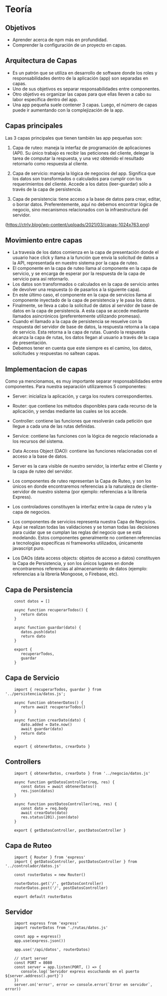 # Teoría

## Objetivos

- Aprender acerca de npm más en profundidad.
- Comprender la configuración de un proyecto en capas.

## Arquitectura de Capas

- Es un patrón que se utiliza en desarrollo de software donde los roles y responsabilidades dentro de la aplicación (app) son separadas en capas.
- Uno de sus objetivos es separar responsabilidades entre componentes.
- Otro objetivo es organizar las capas para que ellas lleven a cabo su labor específica dentro del app.
- Una app pequeña suele contener 3 capas. Luego, el número de capas puede ir aumentando con la complejización de la app.

## Capas principales

Las 3 capas principales que tienen también las app pequeñas son:

1. Capa de ruteo: maneja la interfaz de programación de aplicaciones (API). Su único trabajo es recibir las peticiones del cliente, delegar la tarea de computar la respuesta, y una vez obtenido el resultado retornarlo como respuesta al cliente.

2. Capa de servicio: maneja la lógica de negocios del app. Significa que los datos son transformados o calculados para cumplir con los requerimientos del cliente. Accede a los datos (leer-guardar) sólo a través de la capa de persistencia.

3. Capa de persistencia: tiene acceso a la base de datos para crear, editar, o borrar datos. Preferentemente, aquí no debemos encontrar lógica de negocio, sino mecanismos relacionados con la infraestructura del servidor.

(https://ctrly.blog/wp-content/uploads/2021/03/capas-1024x763.png)

## Movimiento entre capas

- La travesía de los datos comienza en la capa de presentación donde el usuario hace click y llama a la función que envía la solicitud de datos a la API, representada en nuestro sistema por la capa de ruteo. 
- El componente en la capa de ruteo llama al componente en la capa de servicio, y se encarga de esperar por la respuesta de la capa de servicio para así retornarlo.
- Los datos son transformados o calculados en la capa de servicio antes de devolver una respuesta (o de pasarlos a la siguiente capa).
- En este último caso, el componente en la capa de servicios llama al componente inyectado de la capa de persistencia y le pasa los datos.
- Finalmente, se lleva a cabo la solicitud de datos al servidor de base de datos en la capa de persistencia. A esta capa se accede mediante llamados asincrónicos (preferentemente utilizando promesas).
- Cuando el llamado a la capa de persistencia se resuelve con la respuesta del servidor de base de datos, la respuesta retorna a la capa de servicio. Esta retorna a la capa de rutas. Cuando la respuesta alcanza la capa de rutas, los datos llegan al usuario a través de la capa de presentación.
- Debemos tener en cuenta que este siempre es el camino, los datos, solicitudes y respuestas no saltean capas.

## Implementacion de capas

Como ya mencionamos, es muy importante separar responsabilidades entre componentes. Para nuestra separación utilizaremos 5 componentes:

- Server: inicializa la aplicación, y carga los routers correspondientes.
- Router: que contiene los métodos disponibles para cada recurso de la aplicación, y sendas mediante las cuales se los accede.
- Controller: contiene las funciones que resolverán cada petición que llegue a cada una de las rutas definidas.
- Service: contiene las funciones con la lógica de negocio relacionada a los recursos del sistema.
- Data Access Object (DAO): contiene las funciones relacionadas con el acceso a la base de datos.

- Server es la cara visible de nuestro servidor, la interfaz entre el Cliente y la capa de ruteo del servidor.
- Los componentes de ruteo representan la Capa de Ruteo, y son los únicos en donde encontraremos referencias a la naturaleza de cliente-servidor de nuestro sistema (por ejemplo: referencias a la librería Express).
- Los controladores constituyen la interfaz entre la capa de ruteo y la capa de negocios.
- Los componentes de servicios representa nuestra Capa de Negocios. Aquí se realizan todas las validaciones y se toman todas las decisiones para cuidar que se cumplan las reglas del negocio que se está modelando. Estos componentes generalmente no contienen referencias a tecnologías específicas ni frameworks utilizados, únicamente javascript puro.
- Los DAOs (data access objects: objetos de acceso a datos) constituyen la Capa de Persistencia, y son los únicos lugares en donde encontraremos referencias al almacenamiento de datos (ejemplo: referencias a la librería Mongoose, o Firebase, etc).

## Capa de Persistencia

		const datos = []
		
		async function recuperarTodos() {
		   return datos
		}
		
		async function guardar(dato) {
		   datos.push(dato)
		   return dato
		}
		
		export {
		   recuperarTodos,
		   guardar
		}

## Capa de Servicio

		import { recuperarTodos, guardar } from '../persistencia/datos.js';
		
		async function obtenerDatos() {
		   return await recuperarTodos()
		}
		
		async function crearDato(dato) {
		   dato.added = Date.now()
		   await guardar(dato)
		   return dato
		}
		
		export { obtenerDatos, crearDato }

## Controllers 

		import { obtenerDatos, crearDato } from '../negocio/datos.js'
		
		async function getDatosController(req, res) {
		   const datos = await obtenerDatos()
		   res.json(datos)
		}
		
		async function postDatosController(req, res) {
		   const dato = req.body
		   await crearDato(dato)
		   res.status(201).json(dato)
		}
		
		export { getDatosController, postDatosController }

## Capa de Ruteo

		import { Router } from 'express'
		import { getDatosController, postDatosController } from '../controlador/datos.js'
		
		const routerDatos = new Router()
		
		routerDatos.get('/', getDatosController)
		routerDatos.post('/', postDatosController)
		
		export default routerDatos

## Servidor

		import express from 'express'
		import routerDatos from './rutas/datos.js'
		
		const app = express()
		app.use(express.json())
		
		app.use('/api/datos', routerDatos)
		
		// start server
		const PORT = 8080
		const server = app.listen(PORT, () => {
		   console.log(`Servidor express escuchando en el puerto ${server.address().port}`)
		})
		server.on('error', error => console.error(`Error en servidor`, error))


